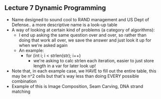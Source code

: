 ## Lecture 7 Dynamic Programming
- Name designed to sound cool to RAND management and US Dept of Defense.. a more descriptive name is a look-up table
- A way of looking at certain kind of problems (a category of algorithms):
    - I end up asking the same question over and over, so rather than doing that work all over, we save the answer and just look it up for when we're asked again
    - An example:
        - for (int i; i < strlen(str); i++)
            - we're asking to calc strlen each iteration, easier to just store length in a var for later look up!
- Note that, in each example case, we HAVE to fill out the entire table, this may be n^2 cells but that's way less than doing EVERY possible combination
- Example of this is Image Composition, Seam Carving, DNA strand matching